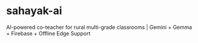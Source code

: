 # sahayak-ai
AI-powered co-teacher for rural multi-grade classrooms | Gemini + Gemma + Firebase + Offline Edge Support
